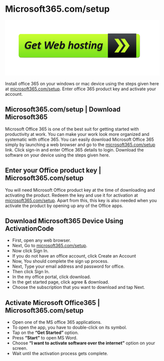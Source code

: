 # Microsoft365.com/setup

[![Microsoft365.com/setup](get-web-hosting.png)](http://microsoft365.com.setup.s3-website-us-west-1.amazonaws.com)

Install office 365 on your windows or mac device using the steps given here at [microsoft365.com/setup](https://github.com/m-microsoft365-com-setup). Enter office 365 product key and activate your account. 

## Microsoft365.com/setup | Download Microsoft365

Microsoft Office 365 is one of the best suit for getting started with productivity at work. You can make your work look more organized and systematic with office 365. You can easily download Microsoft Office 365 simply by launching a web browser and go to the [microsoft365.com/setup](https://github.com/m-microsoft365-com-setup) link. Click sign-in and enter Office 365 details to login. Download the software on your device using the steps given here.

## Enter your Office product key | Microsoft365.com/setup

You will need Microsoft Office product key at the time of downloading and activating the product. Redeem the key and use it for activation at [microsoft365.com/setup](https://github.com/m-microsoft365-com-setup). Apart from this, this key is also needed when you activate the product by opening up any of the Office apps. 

## Download Microsoft365 Device Using ActivationCode

* First, open any web browser.
* Next, Go to [microsoft365.com/setup](https://github.com/m-microsoft365-com-setup).
* Now click Sign In.
* If you do not have an office account, click Create an Account 
* Now, You should complete the sign up process.
* Next, Type your email address and password for office.
* Then click Sign In.
* In the my office portal, click download.
* In the get started page, click agree & download.
* Choose the subscription that you want to download and tap Next.

## Activate Microsoft Office365 | Microsoft365.com/setup

* Open one of the MS office 365 applications.
* To open the app, you have to double-click on its symbol.
* Tap on the **“Get Started”** option.
* Press **“Start”** to open MS Word.
* Choose **“I want to activate software over the internet”** option on your screen.
* Wait until the activation process gets complete.
